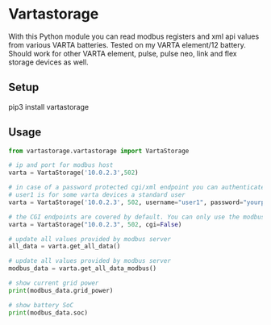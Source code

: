 # Vartastorage

With this Python module you can read modbus registers and xml api values from various VARTA batteries.
Tested on my VARTA element/12 battery.
Should work for other VARTA element, pulse, pulse neo, link and flex storage devices as well.

## Setup

pip3 install vartastorage

## Usage

```python
from vartastorage.vartastorage import VartaStorage

# ip and port for modbus host
varta = VartaStorage('10.0.2.3',502)

# in case of a password protected cgi/xml endpoint you can authenticate as well.
# user1 is for some varta devices a standard user
varta = VartaStorage('10.0.2.3', 502, username="user1", password="yourpassword")

# the CGI endpoints are covered by default. You can only use the modbus part as well
varta = VartaStorage("10.0.2.3", 502, cgi=False)

# update all values provided by modbus server
all_data = varta.get_all_data()

# update all values provided by modbus server
modbus_data = varta.get_all_data_modbus()

# show current grid power
print(modbus_data.grid_power)

# show battery SoC
print(modbus_data.soc)
```

